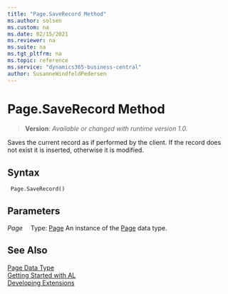 ```yaml
---
title: "Page.SaveRecord Method"
ms.author: solsen
ms.custom: na
ms.date: 02/15/2021
ms.reviewer: na
ms.suite: na
ms.tgt_pltfrm: na
ms.topic: reference
ms.service: "dynamics365-business-central"
author: SusanneWindfeldPedersen
---
```

[//]: # (START>DO_NOT_EDIT)
[//]: # (IMPORTANT:Do not edit any of the content between here and the END>DO_NOT_EDIT.)
[//]: # (Any modifications should be made in the .xml files in the ModernDev repo.)
# Page.SaveRecord Method
> **Version**: _Available or changed with runtime version 1.0._

Saves the current record as if performed by the client. If the record does not exist it is inserted, otherwise it is modified.


## Syntax
```
 Page.SaveRecord()
```

## Parameters
*Page*
&emsp;Type: [Page](page-data-type.md)
An instance of the [Page](page-data-type.md) data type.


[//]: # (IMPORTANT: END>DO_NOT_EDIT)
## See Also
[Page Data Type](page-data-type.md)  
[Getting Started with AL](../../devenv-get-started.md)  
[Developing Extensions](../../devenv-dev-overview.md)